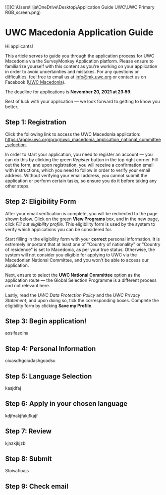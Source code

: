 ![](C:\Users\ilija\OneDrive\Desktop\Application Guide UWC\UWC Primary RGB_screen.png)

# UWC Macedonia Application Guide



Hi applicants!



This article serves to guide you through the application process for UWC Macedonia via the SurveyMonkey Application platform. Please ensure to familiarize yourself with this content as you're working on your application in order to avoid uncertainties and mistakes. For any questions or difficulties, feel free to email us at info@mk.uwc.org or contact us on Facebook ([UWC Macedonia](https://www.facebook.com/uwcmacedonia/)).

The deadline for applications is **November 20, 2021 at 23:59**. 

Best of luck with your application &mdash; we look forward to getting to know you better.



## Step 1: Registration

Click the following link to access the UWC Macedonia application: https://apply.uwc.org/prog/uwc_macedonia_application_national_committee_selection. 

In order to start your application, you need to register an account &mdash; you can do this by clicking the green *Register* button in the top right corner. Fill out the form, and upon registration, you will receive a confirmation email with instructions, which you need to follow in order to verify your email address. Without verifying your email address, you cannot submit the application or perform certain tasks, so ensure you do it before taking any other steps.

## Step 2: Eligibility Form

After your email verification is complete, you will be redirected to the page shown below. Click on the green **View Programs** box, and in the new page, click *Fill out eligibility profile*. This eligibility form is used by the system to verify which applications you can be considered for.

Start filling in the eligibility form with your **correct** personal information. It is extremely important that at least one of "Country of nationality" or "Country of residence" is set to Macedonia, as per your true status. Otherwise, the system will not consider you eligible for applying to UWC via the Macedonian National Committee, and you won't be able to access our application.

Next, ensure to select the **UWC National Committee** option as the application route &mdash; the Global Selection Programme is a different process and not relevant here.

Lastly, read the *UWC Data Protection Policy* and the *UWC Privacy Statement*, and upon doing so, tick the corresponding boxes. Complete the eligibility form by clicking **Save my Profile**.

## Step 3: Begin application!

aosifasoiha

## Step 4: Personal Information

oiuasdhgoiudashgoadsu

## Step 5: Language Selection

kasjdfaj

## Step 6: Apply in your chosen language

kdjfnakjfakjfkajf

## Step 7: Review

kjnzkjkjzb

## Step 8: Submit

Stoisafioajs

## Step 9: Check email





